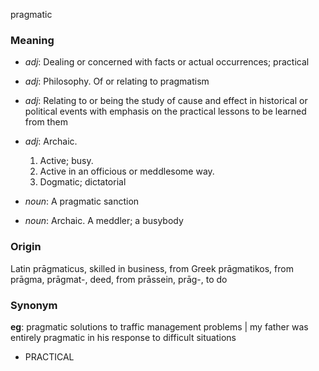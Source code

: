 pragmatic
### Meaning
+ _adj_: Dealing or concerned with facts or actual occurrences; practical
+ _adj_: Philosophy. Of or relating to pragmatism
+ _adj_: Relating to or being the study of cause and effect in historical or political events with emphasis on the practical lessons to be learned from them
+ _adj_: Archaic.
   1. Active; busy.
   2. Active in an officious or meddlesome way.
   3. Dogmatic; dictatorial

+ _noun_: A pragmatic sanction
+ _noun_: Archaic. A meddler; a busybody

### Origin

Latin prāgmaticus, skilled in business, from Greek prāgmatikos, from prāgma, prāgmat-, deed, from prāssein, prāg-, to do

### Synonym

__eg__: pragmatic solutions to traffic management problems | my father was entirely pragmatic in his response to difficult situations

+ PRACTICAL


